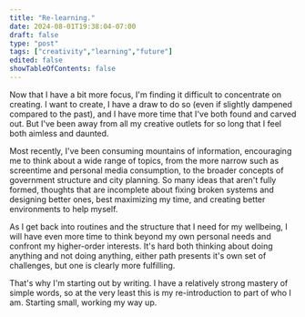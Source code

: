 ```yaml
---
title: "Re-learning."
date: 2024-08-01T19:38:04-07:00
draft: false
type: "post"
tags: ["creativity","learning","future"]
edited: false
showTableOfContents: false
---
```

Now that I have a bit more focus, I'm finding it difficult to concentrate on creating. I want to create, I have a draw to do so (even if slightly dampened compared to the past), and I have more time that I've both found and carved out. But I've been away from all my creative outlets for so long that I feel both aimless and daunted.

Most recently, I've been consuming mountains of information, encouraging me to think about a wide range of topics, from the more narrow such as screentime and personal media consumption, to the broader concepts of government structure and city planning. So many ideas that aren't fully formed, thoughts that are incomplete about fixing broken systems and designing better ones, best maximizing my time, and creating better environments to help myself.

As I get back into routines and the structure that I need for my wellbeing, I will have even more time to think beyond my own personal needs and confront my higher-order interests. It's hard both thinking about doing anything and not doing anything, either path presents it's own set of challenges, but one is clearly more fulfilling.

That's why I'm starting out by writing. I have a relatively strong mastery of simple words, so at the very least this is my re-introduction to part of who I am. Starting small, working my way up.
